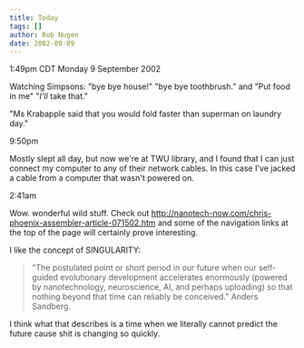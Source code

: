 ```yaml
---
title: Today
tags: []
author: Rob Nugen
date: 2002-09-09
---
```


<p class=date>1:49pm CDT Monday 9 September 2002</p>

<p>Watching Simpsons: "bye bye house!"  "bye bye toothbrush." and "Put
food in me" "<em>I'll</em> take that."</p>

<p>"Ms Krabapple said that you would fold faster than superman on
laundry day."</p>

<p class=date>9:50pm</p>

<p>Mostly slept all day, but now we're at TWU library, and I found
that I can just connect my computer to any of their network cables.
In this case I've jacked a cable from a computer that wasn't powered
on.</p>

<p class=date>2:41am</p>

<p>Wow.  wonderful wild stuff.  Check out <a
href="http://nanotech-now.com/chris-phoenix-assembler-article-071502.htm">http://nanotech-now.com/chris-phoenix-assembler-article-071502.htm</a>
and some of the navigation links at the top of the page will certainly
prove interesting.</p>

<p>I like the concept of SINGULARITY:</p>

<blockquote>"The postulated point or short period in our future when
 our self-guided evolutionary development accelerates enormously
 (powered by nanotechnology, neuroscience, AI, and perhaps uploading)
 so that nothing beyond that time can reliably be conceived." Anders
 Sandberg.</blockquote>

<p>I think what that describes is a time when we literally cannot
predict the future cause shit is changing so quickly.</p>


